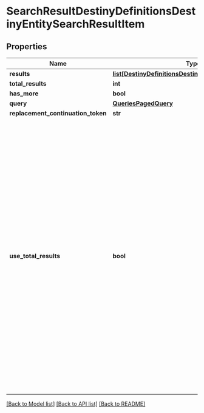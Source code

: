 # SearchResultDestinyDefinitionsDestinyEntitySearchResultItem

## Properties
Name | Type | Description | Notes
------------ | ------------- | ------------- | -------------
**results** | [**list[DestinyDefinitionsDestinyEntitySearchResultItem]**](DestinyDefinitionsDestinyEntitySearchResultItem.md) |  | [optional] 
**total_results** | **int** |  | [optional] 
**has_more** | **bool** |  | [optional] 
**query** | [**QueriesPagedQuery**](QueriesPagedQuery.md) |  | [optional] 
**replacement_continuation_token** | **str** |  | [optional] 
**use_total_results** | **bool** | If useTotalResults is true, then totalResults represents an accurate count.    If False, it does not, and may be estimated/only the size of the current page.    Either way, you should probably always only trust hasMore.    This is a long-held historical throwback to when we used to do paging with known total results.  Those queries toasted our database, and we were left to hastily alter our endpoints and create backward-  compatible shims, of which useTotalResults is one. | [optional] 

[[Back to Model list]](../README.md#documentation-for-models) [[Back to API list]](../README.md#documentation-for-api-endpoints) [[Back to README]](../README.md)


